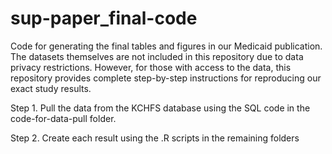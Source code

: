 # sup-paper_final-code
Code for generating the final tables and figures in our Medicaid publication.  The datasets themselves are not included in this repository due to data privacy restrictions.  However, for those with access to the data, this repository provides complete step-by-step instructions for reproducing our exact study results.  

Step 1. Pull the data from the KCHFS database using the SQL code in the code-for-data-pull folder.  

Step 2. Create each result using the .R scripts in the remaining folders
